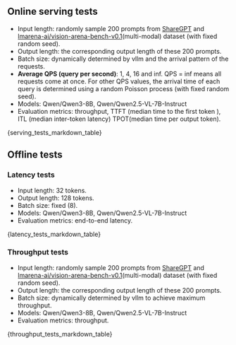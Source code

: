## Online serving tests

- Input length: randomly sample 200 prompts from [ShareGPT](https://huggingface.co/datasets/anon8231489123/ShareGPT_Vicuna_unfiltered/blob/main/ShareGPT_V3_unfiltered_cleaned_split.json) and [lmarena-ai/vision-arena-bench-v0.1](https://huggingface.co/datasets/lmarena-ai/vision-arena-bench-v0.1/tree/main)(multi-modal) dataset (with fixed random seed).
- Output length: the corresponding output length of these 200 prompts.
- Batch size: dynamically determined by vllm and the arrival pattern of the requests.
- **Average QPS (query per second)**: 1, 4, 16 and inf. QPS = inf means all requests come at once. For other QPS values, the arrival time of each query is determined using a random Poisson process (with fixed random seed).
- Models: Qwen/Qwen3-8B, Qwen/Qwen2.5-VL-7B-Instruct
- Evaluation metrics: throughput, TTFT (median time to the first token ), ITL (median inter-token latency) TPOT(median time per output token).

{serving_tests_markdown_table}

## Offline tests
### Latency tests

- Input length: 32 tokens.
- Output length: 128 tokens.
- Batch size: fixed (8).
- Models: Qwen/Qwen3-8B, Qwen/Qwen2.5-VL-7B-Instruct
- Evaluation metrics: end-to-end latency.

{latency_tests_markdown_table}

### Throughput tests

- Input length: randomly sample 200 prompts from [ShareGPT](https://huggingface.co/datasets/anon8231489123/ShareGPT_Vicuna_unfiltered/blob/main/ShareGPT_V3_unfiltered_cleaned_split.json) and [lmarena-ai/vision-arena-bench-v0.1](https://huggingface.co/datasets/lmarena-ai/vision-arena-bench-v0.1/tree/main)(multi-modal) dataset (with fixed random seed).
- Output length: the corresponding output length of these 200 prompts.
- Batch size: dynamically determined by vllm to achieve maximum throughput.
- Models: Qwen/Qwen3-8B, Qwen/Qwen2.5-VL-7B-Instruct
- Evaluation metrics: throughput.

{throughput_tests_markdown_table}
